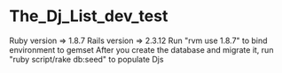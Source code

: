 # The_Dj_List_dev_test

Ruby version => 1.8.7
Rails version => 2.3.12
Run "rvm use 1.8.7" to bind environment to gemset
After you create the database and migrate it, run "ruby script/rake db:seed" to populate Djs

